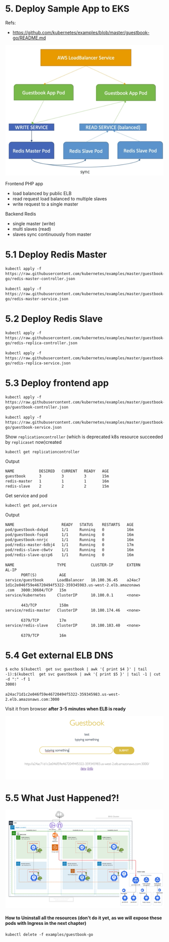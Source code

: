 # 5. Deploy Sample App to EKS

Refs: 
- https://github.com/kubernetes/examples/blob/master/guestbook-go/README.md

![alt text](../imgs/guestbook_architecture.png "K8s Architecture")

Frontend PHP app
- load balanced by public ELB
- read request load balanced to multiple slaves
- write request to a single master

Backend Redis
- single master (write)
- multi slaves (read)
- slaves sync continuously from master

# 5.1 Deploy Redis Master
```
kubectl apply -f https://raw.githubusercontent.com/kubernetes/examples/master/guestbook-go/redis-master-controller.json

kubectl apply -f https://raw.githubusercontent.com/kubernetes/examples/master/guestbook-go/redis-master-service.json
```

# 5.2 Deploy Redis Slave
```
kubectl apply -f https://raw.githubusercontent.com/kubernetes/examples/master/guestbook-go/redis-replica-controller.json

kubectl apply -f https://raw.githubusercontent.com/kubernetes/examples/master/guestbook-go/redis-replica-service.json
```

# 5.3 Deploy frontend app
```
kubectl apply -f https://raw.githubusercontent.com/kubernetes/examples/master/guestbook-go/guestbook-controller.json

kubectl apply -f https://raw.githubusercontent.com/kubernetes/examples/master/guestbook-go/guestbook-service.json
```

Show `replicationcontroller` (which is deprecated k8s resource succeeded by `replicaset` now)created
```
kubectl get replicationcontroller
```

Output
```
NAME           DESIRED   CURRENT   READY   AGE
guestbook      3         3         3       15m
redis-master   1         1         1       16m
redis-slave    2         2         2       15m
```

Get service and pod
```
kubectl get pod,service
```

Output
```
NAME                     READY   STATUS    RESTARTS   AGE
pod/guestbook-dxkpd      1/1     Running   0          16m
pod/guestbook-fsqx8      1/1     Running   0          16m
pod/guestbook-nnrjc      1/1     Running   0          16m
pod/redis-master-6dbj4   1/1     Running   0          17m
pod/redis-slave-c6wtv    1/1     Running   0          16m
pod/redis-slave-qccp6    1/1     Running   0          16m

NAME                   TYPE           CLUSTER-IP      EXTERN
AL-IP
       PORT(S)          AGE
service/guestbook      LoadBalancer   10.100.36.45    a24ac7
1d1c2e046f59e46720494f5322-359345983.us-west-2.elb.amazonaws
.com   3000:30604/TCP   15m
service/kubernetes     ClusterIP      10.100.0.1      <none>

       443/TCP          158m
service/redis-master   ClusterIP      10.100.174.46   <none>

       6379/TCP         17m
service/redis-slave    ClusterIP      10.100.103.40   <none>

       6379/TCP         16m
```

# 5.4 Get external ELB DNS
```
$ echo $(kubectl  get svc guestbook | awk '{ print $4 }' | tail -1):$(kubectl  get svc guestbook | awk '{ print $5 }' | tail -1 | cut -d ":" -f 1
3000)

a24ac71d1c2e046f59e46720494f5322-359345983.us-west-2.elb.amazonaws.com:3000
```

Visit it from browser __after 3-5 minutes when ELB is ready__

![alt text](../imgs/guestbook_ui.png "K8s Architecture")


# 5.5 What Just Happened?!
![alt text](../imgs/eks_aws_architecture_with_apps.png "K8s Architecture")




#### How to Uninstall all the resources (don't do it yet, as we will expose these pods with Ingress in the next chapter)
```
kubectl delete -f examples/guestbook-go
```